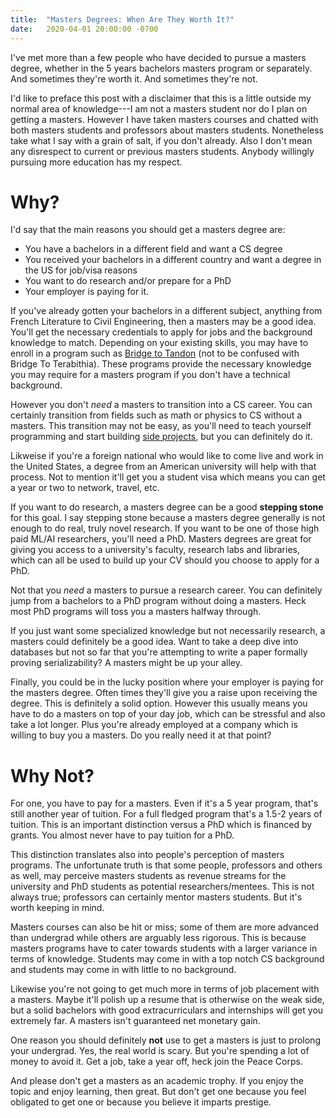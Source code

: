```yaml
---
title:  "Masters Degrees: When Are They Worth It?"
date:   2020-04-01 20:00:00 -0700
---
```


I've met more than a few people who have decided to pursue a masters
degree, whether in the 5 years bachelors masters program or
separately. And sometimes they're worth it. And sometimes they're not.

I'd like to preface this post with a disclaimer that this is a little
outside my normal area of knowledge---I am not a masters student nor
do I plan on getting a masters. However I have taken masters courses
and chatted with both masters students and professors about masters
students. Nonetheless take what I say with a grain of salt, if you
don't already. Also I don't mean any disrespect to current or previous
masters students. Anybody willingly pursuing more education has my
respect.

# Why?

I'd say that the main reasons you should get a masters degree are:

- You have a bachelors in a different field and want a CS degree
- You received your bachelors in a different country and want a degree
  in the US for job/visa reasons
- You want to do research and/or prepare for a PhD
- Your employer is paying for it.

If you've already gotten your bachelors in a different subject,
anything from French Literature to Civil Engineering, then a masters
may be a good idea. You'll get the necessary credentials to apply for
jobs and the background knowledge to match. Depending on your existing
skills, you may have to enroll in a program such as [Bridge to
Tandon](https://engineering.nyu.edu/academics/programs/bridge-program-nyu-tandon)
(not to be confused with Bridge To Terabithia). These programs provide
the necessary knowledge you may require for a masters program if you
don't have a technical background.

However you don't *need* a masters to transition into a CS career. You
can certainly transition from fields such as math or physics to CS
without a masters. This transition may not be easy, as you'll need to
teach yourself programming and start building [side
projects](https://blog.torchnyu.com/2019/12/21/side-projects.html),
but you can definitely do it.

Likweise if you're a foreign national who would like to come live and
work in the United States, a degree from an American university will
help with that process. Not to mention it'll get you a student visa
which means you can get a year or two to network, travel, etc.

If you want to do research, a masters degree can be a good **stepping
stone** for this goal. I say stepping stone because a masters degree
generally is not enough to do real, truly novel research. If you want
to be one of those high paid ML/AI researchers, you'll need a
PhD. Masters degrees are great for giving you access to a university's
faculty, research labs and libraries, which can all be used to build
up your CV should you choose to apply for a PhD.

Not that you *need* a masters to pursue a research career. You can
definitely jump from a bachelors to a PhD program without doing a
masters. Heck most PhD programs will toss you a masters halfway
through.

If you just want some specialized knowledge but not necessarily
research, a masters could definitely be a good idea. Want to take a
deep dive into databases but not so far that you're attempting to
write a paper formally proving serializability? A masters might be
up your alley.

Finally, you could be in the lucky position where your employer is
paying for the masters degree. Often times they'll give you a raise
upon receiving the degree. This is definitely a solid option. However
this usually means you have to do a masters on top of your day job,
which can be stressful and also take a lot longer. Plus you're already
employed at a company which is willing to buy you a masters. Do you
really need it at that point?

# Why Not?

For one, you have to pay for a masters. Even if it's a 5 year program,
that's still another year of tuition. For a full fledged program
that's a 1.5-2 years of tuition. This is an important distinction
versus a PhD which is financed by grants. You almost never have to pay
tuition for a PhD.

This distinction translates also into people's perception of masters
programs. The unfortunate truth is that some people, professors and
others as well, may perceive masters students as revenue streams for
the university and PhD students as potential researchers/mentees. This
is not always true; professors can certainly mentor masters
students. But it's worth keeping in mind.

Masters courses can also be hit or miss; some of them are more
advanced than undergrad while others are arguably less rigorous. This
is because masters programs have to cater towards students with a
larger variance in terms of knowledge. Students may come in with a top
notch CS background and students may come in with little to no
background.

Likewise you're not going to get much more in terms of job placement
with a masters. Maybe it'll polish up a resume that is otherwise on
the weak side, but a solid bachelors with good extracurriculars and
internships will get you extremely far. A masters isn't guaranteed
net monetary gain.

One reason you should definitely **not** use to get a masters is just
to prolong your undergrad. Yes, the real world is scary. But you're
spending a lot of money to avoid it. Get a job, take a year off, heck
join the Peace Corps.

And please don't get a masters as an academic trophy. If you enjoy the
topic and enjoy learning, then great. But don't get one because you
feel obligated to get one or because you believe it imparts prestige.
